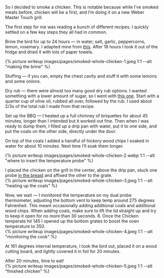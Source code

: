 So I decided to smoke a chicken. This is notable because while I’ve smoked meats before, chicken will be a first, and  I’m doing it on a new Weber Master Touch grill.

The first step for me was reading a bunch of different recipes. I quickly settled on a few key steps they all had in common.

Brine the bird for up to 24 hours — in water, salt, garlic, peppercorns, lemon, rosemary. I adapted mine from [this](https://www.theblackpeppercorn.com/how-to-brine-chicken/). After 18 hours I took it out of the fridge and dried it with lots of paper towels.

{% picture writeup images/pages/smoked-whole-chicken-1.jpeg 1:1 --alt "making the brine" %}

Stuffing — if you can, empty the chest cavity and stuff it with some lemons and some onions.

Dry rub — there were almost too many good dry rub options. I wanted something with a lower amount of sugar, so I went with [this one](https://blackberrybabe.com/2020/03/19/perfect-smoked-chicken-rub/). Start with a quarter cup of olive oil, rubbed all over, followed by the rub. I used about 2/3s of the total rub I made from that recipe.

Set up the BBQ — I heated up a full chimney of briquettes for about 45 minutes, longer than I intended but it worked out fine. Then when I was ready to dump them, I filled up a drip pan with water, put it to one side, and put the coals on the other side, directly under the door.  

On top of the coals I added a handful of hickory wood chips I soaked in water  for about 10 minutes. Next time I’ll soak them longer.

{% picture writeup images/pages/smoked-whole-chicken-2.webp 1:1 --alt "where to insert the temperature probe" %}

I placed the chicken on the grill in the center, above the drip pan, stuck one probe [in the breast](https://www.weber.com/NZ/en/grill-skills/mastering-poultry/chicken/how-to-probe-a-whole-chicken/weber-1720834.html) and affixed the other to the grate.
<br>
{% picture writeup images/pages/smoked-whole-chicken-3.jpeg 1:1 --alt "heating up the coals" %}

Now, we wait — I monitored the temperature on my dual probe thermometer, adjusting the bottom vent to keep temp around 275 degrees Fahrenheit. This meant occasionally adding additional coals and additional wood chips. When adding coals, make sure to lift the lid straight up and try to keep it open for no more than 30 seconds.
8. Once the Chicken temperate hit 145 I opened up the bottom grates to boost the oven temperature to 350.
<br>
{% picture writeup images/pages/smoked-whole-chicken-4.jpeg 1:1 --alt "monitoring the cook" %}

At 161 degrees internal temperature, I took the bird out, placed it on a wood cutting board, and lightly covered it in foil for 20 minutes.

After 20 minutes, time to eat!
<br>
{% picture writeup images/pages/smoked-whole-chicken-5.jpeg 1:1 --alt "finished chicken" %}
